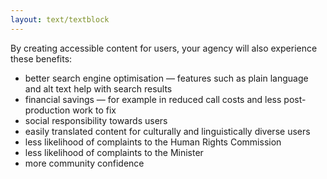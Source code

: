 ```yaml
---
layout: text/textblock
---
```

By creating accessible content for users, your agency will also experience these benefits:

- better search engine optimisation — features such as plain language and alt text help with search results
- financial savings — for example in reduced call costs and less post-production work to fix
- social responsibility towards users
- easily translated content for culturally and linguistically diverse users
- less likelihood of complaints to the Human Rights Commission
- less likelihood of complaints to the Minister
- more community confidence